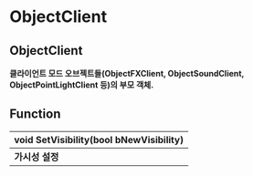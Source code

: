 # ObjectClient

## **ObjectClient**

**클라이언트 모드 오브젝트들\(ObjectFXClient, ObjectSoundClient, ObjectPointLightClient 등\)의 부모 객체.**

## **Function**

| **void SetVisibility\(bool bNewVisibility\)** |
| :--- |
| **가시성 설정** |

